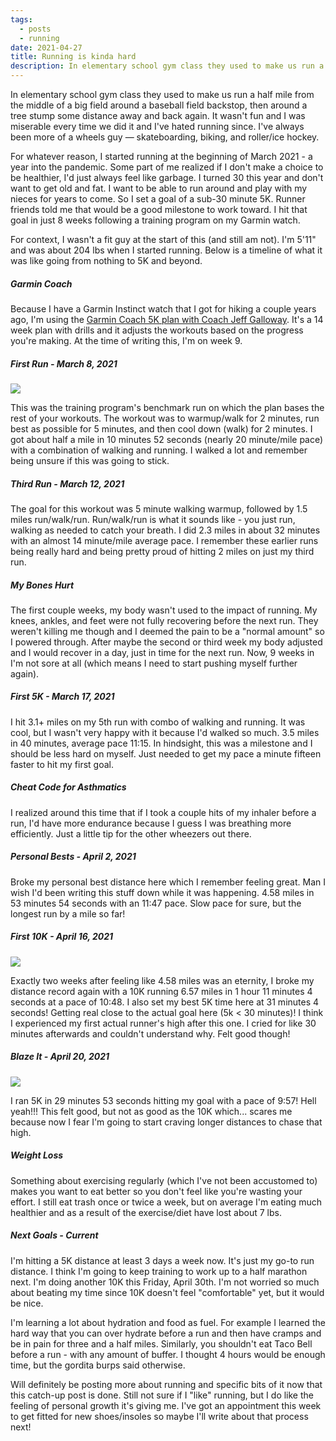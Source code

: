 ```yaml
---
tags:
  - posts
  - running
date: 2021-04-27
title: Running is kinda hard
description: In elementary school gym class they used to make us run a half mile from the middle of a big field around a baseball field backstop, then around a tree stump some distance away and back again. It wasn't fun and I was miserable every time we did it and I've hated running since. I've always been more of a wheels guy — skateboarding, biking, and roller/ice hockey. For whatever reason, I started running at the beginning of March 2021 - a year into the pandemic.
---
```

In elementary school gym class they used to make us run a half mile from the middle of a big field around a baseball field backstop, then around a tree stump some distance away and back again. It wasn't fun and I was miserable every time we did it and I've hated running since. I've always been more of a wheels guy — skateboarding, biking, and roller/ice hockey.

For whatever reason, I started running at the beginning of March 2021 - a year into the pandemic.<!-- excerpt --> Some part of me realized if I don't make a choice to be healthier, I'd just always feel like garbage. I turned 30 this year and don't want to get old and fat. I want to be able to run around and play with my nieces for years to come. So I set a goal of a sub-30 minute 5K. Runner friends told me that would be a good milestone to work toward. I hit that goal in just 8 weeks following a training program on my Garmin watch.

For context, I wasn't a fit guy at the start of this (and still am not). I'm 5'11" and was about 204 lbs when I started running. Below is a timeline of what it was like going from nothing to 5K and beyond.

##### Garmin Coach
Because I have a Garmin Instinct watch that I got for hiking a couple years ago, I'm using the [Garmin Coach 5K plan with Coach Jeff Galloway](https://connect.garmin.com/features/coach/). It's a 14 week plan with drills and it adjusts the workouts based on the progress you're making. At the time of writing this, I'm on week 9.

##### First Run - March 8, 2021
<img class="post-image" src="{{ '/img/posts/running/benchmark-run.jpg' | url }}" />

This was the training program's benchmark run on which the plan bases the rest of your workouts. The workout was to warmup/walk for 2 minutes, run best as possible for 5 minutes, and then cool down (walk) for 2 minutes. I got about half a mile in 10 minutes 52 seconds (nearly 20 minute/mile pace) with a combination of walking and running. I walked a lot and remember being unsure if this was going to stick.

##### Third Run - March 12, 2021
The goal for this workout was 5 minute walking warmup, followed by 1.5 miles run/walk/run. Run/walk/run is what it sounds like - you just run, walking as needed to catch your breath. I did 2.3 miles in about 32 minutes with an almost 14 minute/mile average pace. I remember these earlier runs being really hard and being pretty proud of hitting 2 miles on just my third run.

##### My Bones Hurt
The first couple weeks, my body wasn't used to the impact of running. My knees, ankles, and feet were not fully recovering before the next run. They weren't killing me though and I deemed the pain to be a "normal amount" so I powered through. After maybe the second or third week my body adjusted and I would recover in a day, just in time for the next run. Now, 9 weeks in I'm not sore at all (which means I need to start pushing myself further again).

##### First 5K - March 17, 2021
I hit 3.1+ miles on my 5th run with combo of walking and running. It was cool, but I wasn't very happy with it because I'd walked so much. 3.5 miles in 40 minutes, average pace 11:15. In hindsight, this was a milestone and I should be less hard on myself. Just needed to get my pace a minute fifteen faster to hit my first goal.

##### Cheat Code for Asthmatics
I realized around this time that if I took a couple hits of my inhaler before a run, I'd have more endurance because I guess I was breathing more efficiently. Just a little tip for the other wheezers out there.

##### Personal Bests - April 2, 2021
Broke my personal best distance here which I remember feeling great. Man I wish I'd been writing this stuff down while it was happening. 4.58 miles in 53 minutes 54 seconds with an 11:47 pace. Slow pace for sure, but the longest run by a mile so far!

##### First 10K - April 16, 2021
<img class="post-image" src="{{ '/img/posts/running/10k-run.jpg' | url }}" />

Exactly two weeks after feeling like 4.58 miles was an eternity, I broke my distance record again with a 10K running 6.57 miles in 1 hour 11 minutes 4 seconds at a pace of 10:48. I also set my best 5K time here at 31 minutes 4 seconds! Getting real close to the actual goal here (5k < 30 minutes)! I think I experienced my first actual runner's high after this one. I cried for like 30 minutes afterwards and couldn't understand why. Felt good though!

##### Blaze It - April 20, 2021
<img class="post-image" src="{{ '/img/posts/running/30min-5k.jpg' | url }}" />

I ran 5K in 29 minutes 53 seconds hitting my goal with a pace of 9:57! Hell yeah!!! This felt good, but not as good as the 10K which... scares me because now I fear I'm going to start craving longer distances to chase that high.

##### Weight Loss
Something about exercising regularly (which I've not been accustomed to) makes you want to eat better so you don't feel like you're wasting your effort. I still eat trash once or twice a week, but on average I'm eating much healthier and as a result of the exercise/diet have lost about 7 lbs.

##### Next Goals - Current
I'm hitting a 5K distance at least 3 days a week now. It's just my go-to run distance. I think I'm going to keep training to work up to a half marathon next. I'm doing another 10K this Friday, April 30th. I'm not worried so much about beating my time since 10K doesn't feel "comfortable" yet, but it would be nice.

I'm learning a lot about hydration and food as fuel. For example I learned the hard way that you can over hydrate before a run and then have cramps and be in pain for three and a half miles. Similarly, you shouldn't eat Taco Bell before a run - with any amount of buffer. I thought 4 hours would be enough time, but the gordita burps said otherwise.

Will definitely be posting more about running and specific bits of it now that this catch-up post is done. Still not sure if I "like" running, but I do like the feeling of personal growth it's giving me. I've got an appointment this week to get fitted for new shoes/insoles so maybe I'll write about that process next!
